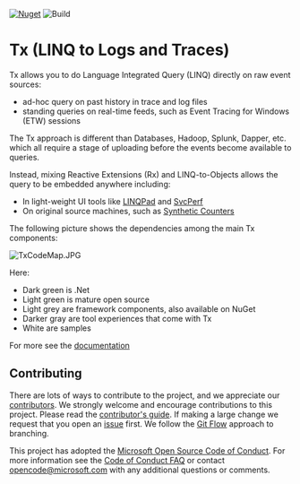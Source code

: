 [![Nuget](https://img.shields.io/nuget/vpre/Tx.All.svg)](https://www.nuget.org/packages/Tx.All/)
![Build](https://ecs10.visualstudio.com/_apis/public/build/definitions/79dfec19-0be4-4364-86ec-b0b3146b0dc3/19/badge)

# Tx (LINQ to Logs and Traces)
 
Tx allows you to do Language Integrated Query (LINQ) directly on raw event sources:

- ad-hoc query on past history in trace and log files
- standing queries on real-time feeds, such as Event Tracing for Windows (ETW) sessions

The Tx approach is different than Databases, Hadoop, Splunk, Dapper, etc. which all require a stage of uploading before the events become available to queries.
 
Instead, mixing Reactive Extensions (Rx) and LINQ-to-Objects allows the query to be embedded anywhere including:

- In light-weight UI tools like [LINQPad](Source/Tx.LinqPad/Readme.md)  and [SvcPerf](http://svcperf.codeplex.com)
- On original source machines, such as [Synthetic Counters](Samples/SyntheticCounters/Readme.md)


The following picture shows the dependencies among the main Tx components:

![TxCodeMap.JPG](TxCodeMap.JPG)

Here:

- Dark green is .Net
- Light green is mature open source
- Light grey are framework components, also available on NuGet
- Darker gray are tool experiences that come with Tx
- White are samples

For more see the [documentation](Doc/Readme.md)

## Contributing

There are lots of ways to contribute to the project, and we appreciate our [contributors](Contributors.txt). We strongly welcome and encourage contributions to this project. Please read the [contributor's guide][ContribGuide]. If making a large change we request that you open an [issue][GitHubIssue] first. We follow the [Git Flow][GitFlow] approach to branching. 

This project has adopted the [Microsoft Open Source Code of Conduct](https://opensource.microsoft.com/codeofconduct/). For more information see the [Code of Conduct FAQ](https://opensource.microsoft.com/codeofconduct/faq/) or contact [opencode@microsoft.com](mailto:opencode@microsoft.com) with any additional questions or comments.

[ContribGuide]: Doc/CONTRIBUTING.md
[GitFlow]: http://nvie.com/posts/a-successful-git-branching-model/
[GitHubIssue]: https://github.com/Microsoft/Tx/issues
